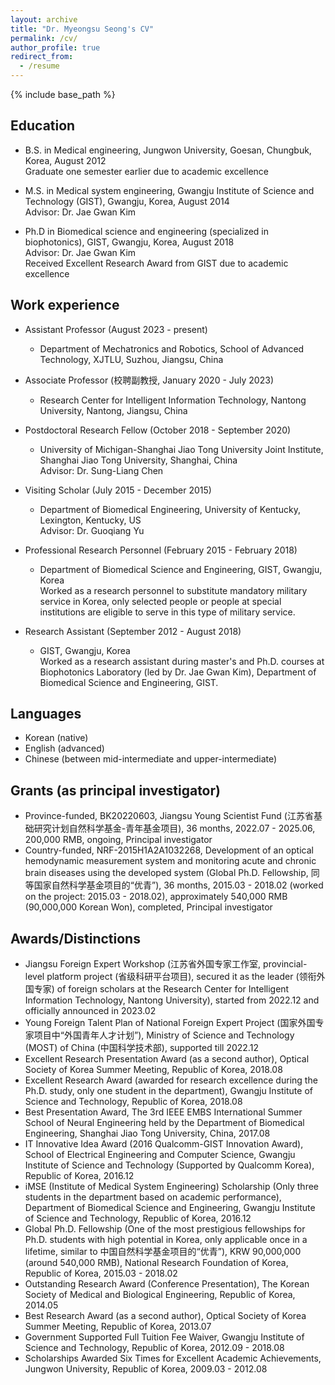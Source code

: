 ```yaml
---
layout: archive
title: "Dr. Myeongsu Seong's CV"
permalink: /cv/
author_profile: true
redirect_from:
  - /resume
---
```


{% include base_path %}

Education
-----
* B.S. in Medical engineering, Jungwon University, Goesan, Chungbuk, Korea, August 2012  
Graduate one semester earlier due to academic excellence  

* M.S. in Medical system engineering, Gwangju Institute of Science and Technology (GIST), Gwangju, Korea, August 2014  
Advisor: Dr. Jae Gwan Kim  

* Ph.D in Biomedical science and engineering (specialized in biophotonics), GIST, Gwangju, Korea, August 2018  
Advisor: Dr. Jae Gwan Kim  
Received Excellent Research Award from GIST due to academic excellence

Work experience
------
* Assistant Professor (August 2023 - present)
  * Department of Mechatronics and Robotics, School of Advanced Technology, XJTLU, Suzhou, Jiangsu, China  


* Associate Professor (校聘副教授, January 2020 - July 2023)
  * Research Center for Intelligent Information Technology, Nantong University, Nantong, Jiangsu, China  


* Postdoctoral Research Fellow (October 2018 - September 2020)
  * University of Michigan-Shanghai Jiao Tong University Joint Institute, Shanghai Jiao Tong University, Shanghai, China  
  Advisor: Dr. Sung-Liang Chen  


* Visiting Scholar (July 2015 - December 2015)
  * Department of Biomedical Engineering, University of Kentucky, Lexington, Kentucky, US  
  Advisor: Dr. Guoqiang Yu  


* Professional Research Personnel (February 2015 - February 2018)
  * Department of Biomedical Science and Engineering, GIST, Gwangju, Korea  
  Worked as a research personnel to substitute mandatory military service in Korea, only selected people or people at special institutions are eligible to serve in this type of military service.  


* Research Assistant (September 2012 - August 2018)
  * GIST, Gwangju, Korea  
  Worked as a research assistant during master's and Ph.D. courses at Biophotonics Laboratory (led by Dr. Jae Gwan Kim), Department of Biomedical Science and Engineering, GIST.    


Languages
------
* Korean (native)
* English (advanced)
* Chinese (between mid-intermediate and upper-intermediate)  


Grants (as principal investigator)
------
* Province-funded, BK20220603, Jiangsu Young Scientist Fund (江苏省基础研究计划自然科学基金-青年基金项目), 36 months, 2022.07 - 2025.06, 200,000 RMB, ongoing, Principal investigator
* Country-funded, NRF-2015H1A2A1032268, Development of an optical hemodynamic measurement system and monitoring acute and chronic brain diseases using the developed system (Global Ph.D. Fellowship, 同等国家自然科学基金项目的“优青”), 36 months, 2015.03 - 2018.02 (worked on the project: 2015.03 - 2018.02), approximately 540,000 RMB (90,000,000 Korean Won), completed, Principal investigator  


Awards/Distinctions
------
* Jiangsu Foreign Expert Workshop (江苏省外国专家工作室, provincial-level platform project (省级科研平台项目), secured it as the leader (领衔外国专家) of foreign scholars at the Research Center for Intelligent Information Technology, Nantong University), started from 2022.12 and officially announced in 2023.02
* Young Foreign Talent Plan of National Foreign Expert Project (国家外国专家项目中“外国青年人才计划”), Ministry of Science and Technology (MOST) of China (中国科学技术部), supported till 2022.12
* Excellent Research Presentation Award (as a second author), Optical Society of Korea Summer Meeting, Republic of Korea, 2018.08
* Excellent Research Award (awarded for research excellence during the Ph.D. study, only one student in the department), Gwangju Institute of Science and Technology, Republic of Korea, 2018.08
* Best Presentation Award, The 3rd IEEE EMBS International Summer School of Neural Engineering held by the Department of Biomedical Engineering, Shanghai Jiao Tong University, China, 2017.08
* IT Innovative Idea Award (2016 Qualcomm-GIST Innovation Award), School of Electrical Engineering and Computer Science, Gwangju Institute of Science and Technology (Supported by Qualcomm Korea), Republic of Korea, 2016.12
* iMSE (Institute of Medical System Engineering) Scholarship (Only three students in the department based on academic performance), Department of Biomedical Science and Engineering, Gwangju Institute of Science and Technology, Republic of Korea, 2016.12
* Global Ph.D. Fellowship (One of the most prestigious fellowships for Ph.D. students with high potential in Korea, only applicable once in a lifetime, similar to 中国自然科学基金项目的“优青”), KRW 90,000,000 (around 540,000 RMB), National Research Foundation of Korea, Republic of Korea, 2015.03 - 2018.02
* Outstanding Research Award (Conference Presentation), The Korean Society of Medical and Biological Engineering, Republic of Korea, 2014.05
* Best Research Award (as a second author), Optical Society of Korea Summer Meeting, Republic of Korea, 2013.07
* Government Supported Full Tuition Fee Waiver, Gwangju Institute of Science and Technology, Republic of Korea, 2012.09 - 2018.08
* Scholarships Awarded Six Times for Excellent Academic Achievements, Jungwon University, Republic of Korea, 2009.03 - 2012.08
